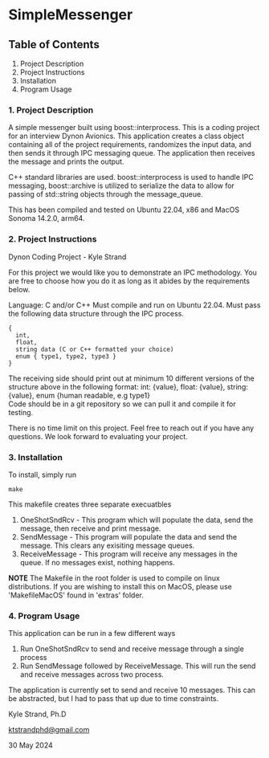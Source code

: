 # SimpleMessenger

## Table of Contents
1. Project Description
2. Project Instructions
3. Installation
4. Program Usage
   
### 1. Project Description
A simple messenger built using boost::interprocess. This is a coding project for an interview Dynon Avionics. This application creates a class object containing all of the project requirements, randomizes the input data, and then sends it through IPC messaging queue. The application then receives the message and prints the output.

C++ standard libraries are used. boost::interprocess is used to handle IPC messaging, boost::archive is utilized to serialize the data to allow for passing of std::string objects through the message_queue.

This has been compiled and tested on Ubuntu 22.04, x86 and MacOS Sonoma 14.2.0, arm64.

### 2. Project Instructions
Dynon Coding Project - Kyle Strand

For this project we would like you to demonstrate an IPC methodology. You are free to choose how you do it as long as it abides by the requirements below.

  Language: C and/or C++
  Must compile and run on Ubuntu 22.04.
  Must pass the following data structure through the IPC process.
  ```
  {
    int,
    float,
    string data (C or C++ formatted your choice)
    enum { type1, type2, type3 }
  }
  ```
  The receiving side should print out at minimum 10 different versions of the structure above in the following format:
    int: {value}, float: {value}, string: {value}, enum {human readable, e.g type1}  
  Code should be in a git repository so we can pull it and compile it for testing.

There is no time limit on this project. Feel free to reach out if you have any questions. We look forward to evaluating your project.

### 3. Installation
To install, simply run 
```
make
```
This makefile creates three separate execuatbles
  1. OneShotSndRcv - This program which will populate the data, send the message, then receive and print message.
  2. SendMessage - This program will populate the data and send the message. This clears any exisiting message queues.
  3. ReceiveMessage - This program will receive any messages in the queue. If no messages exist, nothing happens.

  **NOTE**
  The Makefile in the root folder is used to compile on linux distributions. If you are wishing to install this on MacOS, please use 'MakefileMacOS' found in 'extras' folder.

  ### 4. Program Usage
  This application can be run in a few different ways

  1. Run OneShotSndRcv to send and receive message through a single process
  2. Run SendMessage followed by ReceiveMessage. This will run the send and receive messages across two process.

  The application is currently set to send and receive 10 messages. This can be abstracted, but I had to pass that up due to time constraints.


Kyle Strand, Ph.D

ktstrandphd@gmail.com

30 May 2024
